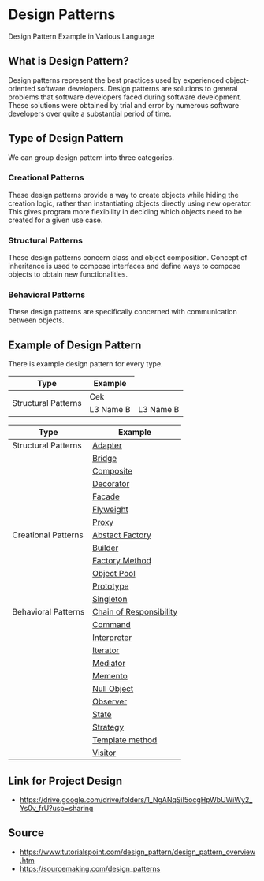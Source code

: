 # Design Patterns

Design Pattern Example in Various Language

## What is Design Pattern?

Design patterns represent the best practices used by experienced object-oriented software developers. Design patterns are solutions to general problems that software developers faced during software development. These solutions were obtained by trial and error by numerous software developers over quite a substantial period of time.

## Type of Design Pattern

We can group design pattern into three categories. 

### Creational Patterns

These design patterns provide a way to create objects while hiding the creation logic, rather than instantiating objects directly using new operator. This gives program more flexibility in deciding which objects need to be created for a given use case.

### Structural Patterns

These design patterns concern class and object composition. Concept of inheritance is used to compose interfaces and define ways to compose objects to obtain new functionalities.

### Behavioral Patterns

These design patterns are specifically concerned with communication between objects.

## Example of Design Pattern

There is example design pattern for every type.

<table>
    <thead>
        <tr>
            <th>Type</th>
            <th>Example</th>
        </tr>
    </thead>
    <tbody>
        <tr>
            <td rowspan=4>Structural Patterns</td>
            <td>Cek</td>
        </tr>
        <tr>
            <td>L3 Name B</td>
            <td>L3 Name B</td>
        </tr>
    </tbody>
</table>

|  Type  | Example |
|------|---------|
| Structural Patterns | [Adapter](Adapter/) |
|                     | [Bridge](Bridge/) | 
|                     | [Composite](Composite/) | 
|                     | [Decorator](Decorator/) | 
|                     | [Facade](Facade/) | 
|                     | [Flyweight](Flyweight/) | 
|                     | [Proxy](Proxy/) | 
| Creational Patterns | [Abstact Factory](Abstract%20Factory/) |
|                     | [Builder](Builder/) | 
|                     | [Factory Method](Factory%20Method/) | 
|                     | [Object Pool](Object%20Pool/) | 
|                     | [Prototype](Prototype/) | 
|                     | [Singleton](Singleton/) | 
| Behavioral Patterns | [Chain of Responsibility](Chain%20of%20Responsibility/) |
|                     | [Command](Command/) | 
|                     | [Interpreter]() | 
|                     | [Iterator](Iterator/) | 
|                     | [Mediator]() | 
|                     | [Memento](Memento/) | 
|                     | [Null Object]() | 
|                     | [Observer]() | 
|                     | [State]() | 
|                     | [Strategy]() | 
|                     | [Template method]() | 
|                     | [Visitor]() | 

## Link for Project Design

- https://drive.google.com/drive/folders/1_NgANqSiI5ocgHpWbUWiWy2_Ys0v_frU?usp=sharing


## Source
- https://www.tutorialspoint.com/design_pattern/design_pattern_overview.htm
- https://sourcemaking.com/design_patterns
